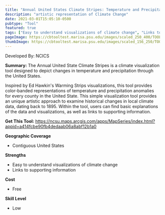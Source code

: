 ```yaml
---
title: "Annual United States Climate Stripes: Temperature and Precipitation"
description: "artistic representation of Climate Change"
date: 2021-03-01T15:05:10-0500
pubtype: "Tool"
featured: true
tags: ["Easy to understand visualizations of climate change", "Links to supporting information"]
pageImage: https://cbtooltest.marisa.psu.edu/images/scaled_250_400/TOOLID_35.0_ScreenCapture-1.png
thumbImage: https://cbtooltest.marisa.psu.edu/images/scaled_156_250/TOOLID_35.0_ScreenCapture-1.png
---
```

Developed By: NCICS

**Summary:** The Annual United State Climate Stripes is a climate visualization tool designed to depict changes in temperature and precipitation through the United States. 

Inspired by Ed Hawkin's Warming Strips visualizations, this tool provides color-banded representations of temperature and precipitation anomalies for every county in the United State. This simple visualization tool provides an unique artistic approach to examine historical changes in local climate data, dating back to 1895. Within the tool, users can find basic explanations of the data and visualizations, as well as links to supporting information.

__**Get This Tool:**__ https://ncsu.maps.arcgis.com/apps/MapSeries/index.html?appid=a414fcbe90fb4dedaab06a8abf12b1a0

__**Geographic Coverage**__
- Contiguous United States

__**Strengths**__
-  Easy to understand visualizations of climate change
-   Links to supporting information

__**Cost**__
- Free

__**Skill Level**__
- Low
